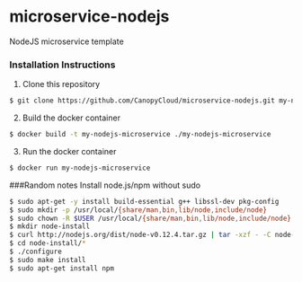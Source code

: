 # microservice-nodejs
NodeJS microservice template

### Installation Instructions
1. Clone this repository
```sh
$ git clone https://github.com/CanopyCloud/microservice-nodejs.git my-nodejs-microservice
```

2. Build the docker container
```sh
$ docker build -t my-nodejs-microservice ./my-nodejs-microservice
```

3. Run the docker container
```sh
$ docker run my-nodejs-microservice
```

###Random notes
Install node.js/npm without sudo
```sh
$ sudo apt-get -y install build-essential g++ libssl-dev pkg-config
$ sudo mkdir -p /usr/local/{share/man,bin,lib/node,include/node}
$ sudo chown -R $USER /usr/local/{share/man,bin,lib/node,include/node}
$ mkdir node-install
$ curl http://nodejs.org/dist/node-v0.12.4.tar.gz | tar -xzf - -C node-install
$ cd node-install/*
$ ./configure
$ sudo make install
$ sudo apt-get install npm
```


